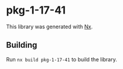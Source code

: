 # pkg-1-17-41

This library was generated with [Nx](https://nx.dev).

## Building

Run `nx build pkg-1-17-41` to build the library.
